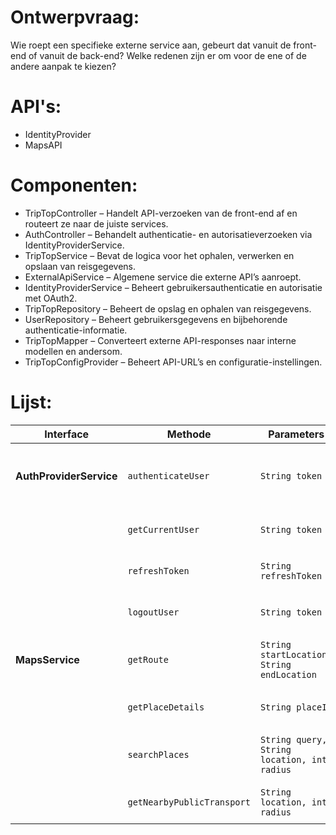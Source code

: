 # Ontwerpvraag:

Wie roept een specifieke externe service aan, gebeurt dat vanuit de front-end of vanuit de back-end? Welke redenen zijn er om voor de ene of de andere aanpak te kiezen?


# API's:    
- IdentityProvider
- MapsAPI


# Componenten:

- TripTopController – Handelt API-verzoeken van de front-end af en routeert ze naar de juiste services.
- AuthController – Behandelt authenticatie- en autorisatieverzoeken via IdentityProviderService.
- TripTopService – Bevat de logica voor het ophalen, verwerken en opslaan van reisgegevens.
- ExternalApiService – Algemene service die externe API’s aanroept.
- IdentityProviderService – Beheert gebruikersauthenticatie en autorisatie met OAuth2.
- TripTopRepository – Beheert de opslag en ophalen van reisgegevens.
- UserRepository – Beheert gebruikersgegevens en bijbehorende authenticatie-informatie.
- TripTopMapper – Converteert externe API-responses naar interne modellen en andersom.
- TripTopConfigProvider – Beheert API-URL’s en configuratie-instellingen.

# Lijst:

| Interface                  | Methode                                     | Parameters                                           | Returnwaarde                     | Beschrijving |
|----------------------------|---------------------------------------------|------------------------------------------------------|----------------------------------|--------------|
| **AuthProviderService**     | `authenticateUser`                         | `String token`                                      | `UserDetails`                   | Valideert de OAuth2-token en geeft gebruikersgegevens terug. |
|                            | `getCurrentUser`                           | `String token`                                      | `UserDetails`                   | Haalt de ingelogde gebruiker op aan de hand van de token. |
|                            | `refreshToken`                             | `String refreshToken`                               | `String newToken`               | Ververst het OAuth2-token als het verlopen is. |
|                            | `logoutUser`                               | `String token`                                      | `void`                          | Invalideert het token en logt de gebruiker uit. |
| **MapsService**            | `getRoute`                                 | `String startLocation, String endLocation`         | `RouteDetails`                  | Haalt routegegevens op tussen twee locaties. |
|                            | `getPlaceDetails`                          | `String placeId`                                    | `PlaceDetails`                  | Haalt details op over een specifieke locatie. |
|                            | `searchPlaces`                             | `String query, String location, int radius`        | `List<PlaceDetails>`            | Zoekt locaties op basis van zoekopdracht en locatie. |
|                            | `getNearbyPublicTransport`                 | `String location, int radius`                      | `List<TransportOption>`         | Geeft openbaar vervoer-opties in de buurt. |
